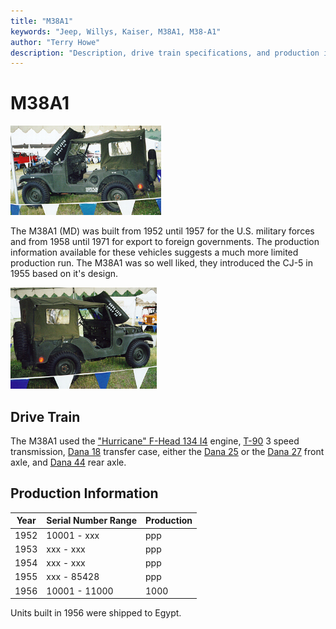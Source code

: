 ```yaml
---
title: "M38A1"
keywords: "Jeep, Willys, Kaiser, M38A1, M38-A1"
author: "Terry Howe"
description: "Description, drive train specifications, and production information for the Willys Jeep M38A1"
---
```

# M38A1

[![1958 M38A1 drivers side](../img/m38a1d_.jpg)](../img/m38a1d.jpg)

The M38A1 (MD) was built from 1952 until 1957 for the U.S. military forces and from 1958 until 1971 for export to foreign governments. The production information available for these vehicles suggests a much more limited production run. The M38A1 was so well liked, they introduced the CJ-5 in 1955 based on it's design.

[![1958 M38A1 passenger side](../img/m38a1_.jpg)](../img/m38a1.jpg)

## Drive Train

The M38A1 used the ["Hurricane" F-Head 134 I4](/engine/factory/hurricane134.md) engine, [T-90](/transmission/factory/t90.md) 3 speed transmission, [Dana 18](/xfer/factory/d18.md) transfer case, either the [Dana 25](/axle/factory/d25.md) or the [Dana 27](/axle/factory/d27.md) front axle, and [Dana 44](/axle/factory/d44.md) rear axle.

## Production Information

| Year | Serial Number Range | Production |
|------|---------------------|------------|
| 1952 | 10001 - xxx         | ppp        |
| 1953 | xxx - xxx           | ppp        |
| 1954 | xxx - xxx           | ppp        |
| 1955 | xxx - 85428         | ppp        |
| 1956 | 10001 - 11000       | 1000       |

Units built in 1956 were shipped to Egypt.